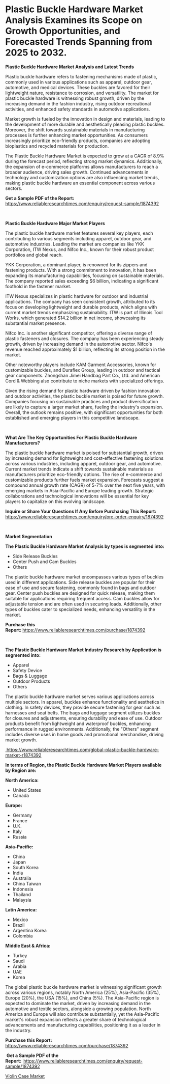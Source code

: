 <p><h1>Plastic Buckle Hardware Market Analysis Examines its Scope on Growth Opportunities, and Forecasted Trends Spanning from 2025 to 2032.</h1></p><p><strong>Plastic Buckle Hardware Market Analysis and Latest Trends</strong></p>
<p><p>Plastic buckle hardware refers to fastening mechanisms made of plastic, commonly used in various applications such as apparel, outdoor gear, automotive, and medical devices. These buckles are favored for their lightweight nature, resistance to corrosion, and versatility. The market for plastic buckle hardware is witnessing robust growth, driven by the increasing demand in the fashion industry, rising outdoor recreational activities, and enhanced safety standards in automotive applications.</p><p>Market growth is fueled by the innovation in design and materials, leading to the development of more durable and aesthetically pleasing plastic buckles. Moreover, the shift towards sustainable materials in manufacturing processes is further enhancing market opportunities. As consumers increasingly prioritize eco-friendly products, companies are adopting bioplastics and recycled materials for production.</p><p>The Plastic Buckle Hardware Market is expected to grow at a CAGR of 8.9% during the forecast period, reflecting strong market dynamics. Additionally, the expansion of e-commerce platforms allows manufacturers to reach a broader audience, driving sales growth. Continued advancements in technology and customization options are also influencing market trends, making plastic buckle hardware an essential component across various sectors.</p></p>
<p><strong>Get a Sample PDF of the Report:&nbsp;</strong> <a href="https://www.reliableresearchtimes.com/enquiry/request-sample/1874392?utm_campaign=2141&utm_medium=2&utm_source=Github&utm_content=ia&utm_term=09022025&utm_id=plastic-buckle-hardware">https://www.reliableresearchtimes.com/enquiry/request-sample/1874392</a></p>
<p>&nbsp;</p>
<p><strong>Plastic Buckle Hardware Major Market Players</strong></p>
<p><p>The plastic buckle hardware market features several key players, each contributing to various segments including apparel, outdoor gear, and automotive industries. Leading the market are companies like YKK Corporation, ITW Nexus, and Nifco Inc., known for their robust product portfolios and global reach.</p><p>YKK Corporation, a dominant player, is renowned for its zippers and fastening products. With a strong commitment to innovation, it has been expanding its manufacturing capabilities, focusing on sustainable materials. The company reported sales exceeding $6 billion, indicating a significant foothold in the fastener market.</p><p>ITW Nexus specializes in plastic hardware for outdoor and industrial applications. The company has seen consistent growth, attributed to its focus on developing lightweight and durable products, which aligns with current market trends emphasizing sustainability. ITW is part of Illinois Tool Works, which generated $14.2 billion in net income, showcasing its substantial market presence.</p><p>Nifco Inc. is another significant competitor, offering a diverse range of plastic fasteners and closures. The company has been experiencing steady growth, driven by increasing demand in the automotive sector. Nifco's revenue reached approximately $1 billion, reflecting its strong position in the market.</p><p>Other noteworthy players include KAM Garment Accessories, known for customizable buckles, and Duraflex Group, leading in outdoor and tactical gear components. Zhongshan Jimei Handbag Part Co., Ltd. and American Cord & Webbing also contribute to niche markets with specialized offerings.</p><p>Given the rising demand for plastic hardware driven by fashion innovation and outdoor activities, the plastic buckle market is poised for future growth. Companies focusing on sustainable practices and product diversification are likely to capture a larger market share, fueling the industry's expansion. Overall, the outlook remains positive, with significant opportunities for both established and emerging players in this competitive landscape.</p></p>
<p>&nbsp;</p>
<p><strong>What Are The Key Opportunities For Plastic Buckle Hardware Manufacturers?</strong></p>
<p><p>The plastic buckle hardware market is poised for substantial growth, driven by increasing demand for lightweight and cost-effective fastening solutions across various industries, including apparel, outdoor gear, and automotive. Current market trends indicate a shift towards sustainable materials as manufacturers prioritize eco-friendly options. The rise of e-commerce and customizable products further fuels market expansion. Forecasts suggest a compound annual growth rate (CAGR) of 5-7% over the next five years, with emerging markets in Asia-Pacific and Europe leading growth. Strategic collaborations and technological innovations will be essential for key players to capitalize on this evolving landscape.</p></p>
<p><strong>Inquire or Share Your Questions If Any Before Purchasing This Report:</strong> <a href="https://www.reliableresearchtimes.com/enquiry/pre-order-enquiry/1874392?utm_campaign=2141&utm_medium=2&utm_source=Github&utm_content=ia&utm_term=09022025&utm_id=plastic-buckle-hardware">https://www.reliableresearchtimes.com/enquiry/pre-order-enquiry/1874392</a></p>
<p>&nbsp;</p>
<p><strong>Market Segmentation</strong></p>
<p><strong>The Plastic Buckle Hardware Market Analysis by types is segmented into:</strong></p>
<p><ul><li>Side Release Buckles</li><li>Center Push and Cam Buckles</li><li>Others</li></ul></p>
<p><p>The plastic buckle hardware market encompasses various types of buckles used in different applications. Side release buckles are popular for their ease of use and secure fastening, commonly found in bags and outdoor gear. Center push buckles are designed for quick release, making them suitable for applications requiring frequent access. Cam buckles allow for adjustable tension and are often used in securing loads. Additionally, other types of buckles cater to specialized needs, enhancing versatility in the market.</p></p>
<p><strong>Purchase this Report:&nbsp;</strong><a href="https://www.reliableresearchtimes.com/purchase/1874392?utm_campaign=2141&utm_medium=2&utm_source=Github&utm_content=ia&utm_term=09022025&utm_id=plastic-buckle-hardware">https://www.reliableresearchtimes.com/purchase/1874392</a></p>
<p>&nbsp;</p>
<p><strong>The Plastic Buckle Hardware Market Industry Research by Application is segmented into:</strong></p>
<p><ul><li>Apparel</li><li>Safety Device</li><li>Bags & Luggage</li><li>Outdoor Products</li><li>Others</li></ul></p>
<p><p>The plastic buckle hardware market serves various applications across multiple sectors. In apparel, buckles enhance functionality and aesthetics in clothing. In safety devices, they provide secure fastening for gear such as harnesses and seat belts. The bags and luggage segment utilizes buckles for closures and adjustments, ensuring durability and ease of use. Outdoor products benefit from lightweight and waterproof buckles, enhancing performance in rugged environments. Additionally, the "Others" segment includes diverse uses in home goods and promotional merchandise, driving market growth.</p></p>
<p><a href="https://www.reliableresearchtimes.com/global-plastic-buckle-hardware-market-r1874392?utm_campaign=2141&utm_medium=2&utm_source=Github&utm_content=ia&utm_term=09022025&utm_id=plastic-buckle-hardware">&nbsp;https://www.reliableresearchtimes.com/global-plastic-buckle-hardware-market-r1874392</a></p>
<p><strong>In terms of Region, the Plastic Buckle Hardware Market Players available by Region are:</strong></p>
<p>
    <p> <strong> North America: </strong>
        <ul>
            <li>United States</li>
            <li>Canada</li>
        </ul>
        </p> 
    <p> <strong> Europe: </strong>
        <ul>
            <li>Germany</li>
            <li>France</li>
            <li>U.K.</li>
            <li>Italy</li>
            <li>Russia</li>
        </ul>
        </p> 
    <p> <strong> Asia-Pacific: </strong>
        <ul>
            <li>China</li>
            <li>Japan</li>
            <li>South Korea</li>
            <li>India</li>
            <li>Australia</li>
            <li>China Taiwan</li>
            <li>Indonesia</li>
            <li>Thailand</li>
            <li>Malaysia</li>
        </ul>
        </p> 
    <p> <strong> Latin America: </strong>
        <ul>
            <li>Mexico</li>
            <li>Brazil</li>
            <li>Argentina Korea</li>
            <li>Colombia</li>
        </ul>
        </p> 
    <p> <strong> Middle East & Africa: </strong>
        <ul>
            <li>Turkey</li>
            <li>Saudi</li>
            <li>Arabia</li>
            <li>UAE</li>
            <li>Korea</li>
        </ul>
    </p>
    </p>
<p><p>The global plastic buckle hardware market is witnessing significant growth across various regions, notably North America (25%), Asia-Pacific (35%), Europe (20%), the USA (15%), and China (5%). The Asia-Pacific region is expected to dominate the market, driven by increasing demand in the automotive and textile sectors, alongside a growing population. North America and Europe will also contribute substantially, yet the Asia-Pacific market's robust expansion reflects a greater share of technological advancements and manufacturing capabilities, positioning it as a leader in the industry.</p></p>
<p><strong>Purchase this Report: </strong><a href="https://www.reliableresearchtimes.com/purchase/1874392?utm_campaign=2141&utm_medium=2&utm_source=Github&utm_content=ia&utm_term=09022025&utm_id=plastic-buckle-hardware">https://www.reliableresearchtimes.com/purchase/1874392</a></p>
<p>&nbsp;<strong>Get a Sample PDF of the Report:&nbsp;&nbsp;</strong><a href="https://www.reliableresearchtimes.com/enquiry/request-sample/1874392?utm_campaign=2141&utm_medium=2&utm_source=Github&utm_content=ia&utm_term=09022025&utm_id=plastic-buckle-hardware">https://www.reliableresearchtimes.com/enquiry/request-sample/1874392</a></p>
<p><strong></strong></p>
<p><p><a href="https://github.com/sca704osol/Market-Research-Report-List-1/blob/main/violin-case-market.md?utm_campaign=2141&utm_medium=2&utm_source=Github&utm_content=ia&utm_term=09022025&utm_id=plastic-buckle-hardware">Violin Case Market</a></p></p>